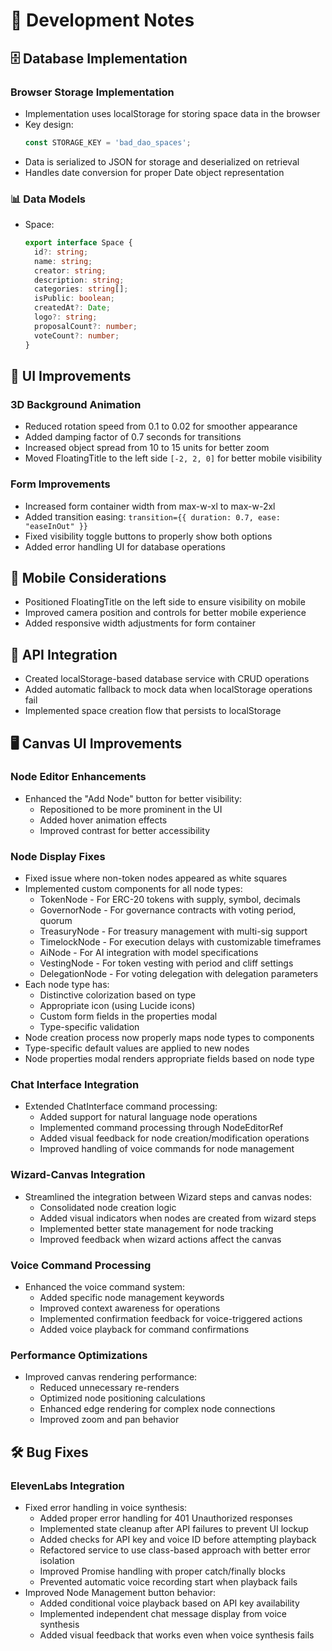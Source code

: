 # 🔧 Development Notes

## 🗄️ Database Implementation

### Browser Storage Implementation
- Implementation uses localStorage for storing space data in the browser
- Key design:
  ```javascript
  const STORAGE_KEY = 'bad_dao_spaces';
  ```
- Data is serialized to JSON for storage and deserialized on retrieval
- Handles date conversion for proper Date object representation

### 📊 Data Models
- Space:
  ```typescript
  export interface Space {
    id?: string;
    name: string;
    creator: string;
    description: string;
    categories: string[];
    isPublic: boolean;
    createdAt?: Date;
    logo?: string;
    proposalCount?: number;
    voteCount?: number;
  }
  ```

## 🎨 UI Improvements

### 3D Background Animation
- Reduced rotation speed from 0.1 to 0.02 for smoother appearance
- Added damping factor of 0.7 seconds for transitions
- Increased object spread from 10 to 15 units for better zoom
- Moved FloatingTitle to the left side `[-2, 2, 0]` for better mobile visibility

### Form Improvements
- Increased form container width from max-w-xl to max-w-2xl
- Added transition easing: `transition={{ duration: 0.7, ease: "easeInOut" }}`
- Fixed visibility toggle buttons to properly show both options
- Added error handling UI for database operations

## 📱 Mobile Considerations
- Positioned FloatingTitle on the left side to ensure visibility on mobile
- Improved camera position and controls for better mobile experience
- Added responsive width adjustments for form container

## 🔄 API Integration
- Created localStorage-based database service with CRUD operations
- Added automatic fallback to mock data when localStorage operations fail
- Implemented space creation flow that persists to localStorage 

## 🖥️ Canvas UI Improvements

### Node Editor Enhancements
- Enhanced the "Add Node" button for better visibility:
  - Repositioned to be more prominent in the UI
  - Added hover animation effects
  - Improved contrast for better accessibility
  
### Node Display Fixes
- Fixed issue where non-token nodes appeared as white squares
- Implemented custom components for all node types:
  - TokenNode - For ERC-20 tokens with supply, symbol, decimals
  - GovernorNode - For governance contracts with voting period, quorum
  - TreasuryNode - For treasury management with multi-sig support
  - TimelockNode - For execution delays with customizable timeframes
  - AiNode - For AI integration with model specifications
  - VestingNode - For token vesting with period and cliff settings
  - DelegationNode - For voting delegation with delegation parameters
- Each node type has:
  - Distinctive colorization based on type
  - Appropriate icon (using Lucide icons)
  - Custom form fields in the properties modal
  - Type-specific validation
- Node creation process now properly maps node types to components
- Type-specific default values are applied to new nodes
- Node properties modal renders appropriate fields based on node type

### Chat Interface Integration
- Extended ChatInterface command processing:
  - Added support for natural language node operations
  - Implemented command processing through NodeEditorRef
  - Added visual feedback for node creation/modification operations
  - Improved handling of voice commands for node management
  
### Wizard-Canvas Integration
- Streamlined the integration between Wizard steps and canvas nodes:
  - Consolidated node creation logic
  - Added visual indicators when nodes are created from wizard steps
  - Implemented better state management for node tracking
  - Improved feedback when wizard actions affect the canvas

### Voice Command Processing
- Enhanced the voice command system:
  - Added specific node management keywords
  - Improved context awareness for operations
  - Implemented confirmation feedback for voice-triggered actions
  - Added voice playback for command confirmations

### Performance Optimizations
- Improved canvas rendering performance:
  - Reduced unnecessary re-renders
  - Optimized node positioning calculations
  - Enhanced edge rendering for complex node connections
  - Improved zoom and pan behavior

## 🛠️ Bug Fixes

### ElevenLabs Integration
- Fixed error handling in voice synthesis:
  - Added proper error handling for 401 Unauthorized responses
  - Implemented state cleanup after API failures to prevent UI lockup
  - Added checks for API key and voice ID before attempting playback
  - Refactored service to use class-based approach with better error isolation
  - Improved Promise handling with proper catch/finally blocks
  - Prevented automatic voice recording start when playback fails
- Improved Node Management button behavior:
  - Added conditional voice playback based on API key availability
  - Implemented independent chat message display from voice synthesis
  - Added visual feedback that works even when voice synthesis fails 